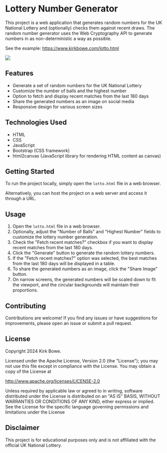 # Lottery Number Generator

This project is a web application that generates random numbers for the UK National Lottery and (optionally) checks them against recent draws. The random number generator uses the Web Cryptography API to generate numbers in as non-deterministic a way as possible.

See the example: https://www.kirkbowe.com/lotto.html

![](https://www.kirkbowe.com/lottery-number-generator.jpg)

## Features

- Generate a set of random numbers for the UK National Lottery
- Customize the number of balls and the highest number
- Option to fetch and display recent matches from the last 180 days
- Share the generated numbers as an image on social media
- Responsive design for various screen sizes

## Technologies Used

- HTML
- CSS
- JavaScript
- Bootstrap (CSS framework)
- html2canvas (JavaScript library for rendering HTML content as canvas)

## Getting Started

To run the project locally, simply open the `lotto.html` file in a web browser.

Alternatively, you can host the project on a web server and access it through a URL.

## Usage

1. Open the `lotto.html` file in a web browser.
2. Optionally, adjust the "Number of Balls" and "Highest Number" fields to customize the lottery number generation.
3. Check the "Fetch recent matches?" checkbox if you want to display recent matches from the last 180 days.
4. Click the "Generate" button to generate the random lottery numbers.
5. If the "Fetch recent matches?" option was selected, the best matches from the last 180 days will be displayed in a table.
6. To share the generated numbers as an image, click the "Share Image" button.
7. On narrow screens, the generated numbers will be scaled down to fit the viewport, and the circular backgrounds will maintain their proportions.

## Contributing

Contributions are welcome! If you find any issues or have suggestions for improvements, please open an issue or submit a pull request.

## License

Copyright 2024 Kirk Bowe.

Licensed under the Apache License, Version 2.0 (the "License"); you may not use this file except in compliance with the License. You may obtain a copy of the License at

http://www.apache.org/licenses/LICENSE-2.0

Unless required by applicable law or agreed to in writing, software distributed under the License is distributed on an "AS IS" BASIS, WITHOUT WARRANTIES OR CONDITIONS OF ANY KIND, either express or implied. See the License for the specific language governing permissions and limitations under the License

## Disclaimer

This project is for educational purposes only and is not affiliated with the official UK National Lottery.
